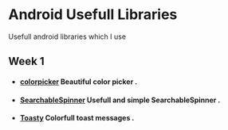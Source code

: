 # Android Usefull Libraries
Usefull android libraries which I use


## Week 1

*  #### [colorpicker](https://github.com/QuadFlask/colorpicker)      Beautiful color picker .

*  #### [SearchableSpinner](https://github.com/miteshpithadiya/SearchableSpinner)      Usefull and simple SearchableSpinner .

*  #### [Toasty](https://github.com/GrenderG/Toasty)      Colorfull toast messages .











